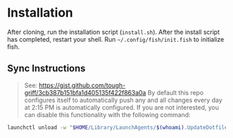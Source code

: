 # Installation
After cloning, run the installation script (`install.sh`). After the install
script has completed, restart your shell. Run `~/.config/fish/init.fish` to
initialize fish.

## Sync Instructions
> See: https://gist.github.com/tough-griff/3cb387b151bfa1d405135f422f863a0a
By default this repo configures itself to automatically push any and all changes
every day at 2:15 PM is automatically configured. If you are not interested, you
can disable this functionality with the following command:
```sh
launchctl unload -w "$HOME/Library/LaunchAgents/$(whoami).UpdateDotfiles.plist"
```
